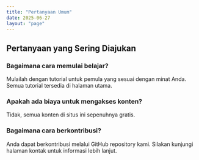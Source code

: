 ```yaml
---
title: "Pertanyaan Umum"
date: 2025-06-27
layout: "page"
---
```


## Pertanyaan yang Sering Diajukan

### Bagaimana cara memulai belajar?
Mulailah dengan tutorial untuk pemula yang sesuai dengan minat Anda. Semua tutorial tersedia di halaman utama.

### Apakah ada biaya untuk mengakses konten?
Tidak, semua konten di situs ini sepenuhnya gratis.

### Bagaimana cara berkontribusi?
Anda dapat berkontribusi melalui GitHub repository kami. Silakan kunjungi halaman kontak untuk informasi lebih lanjut.